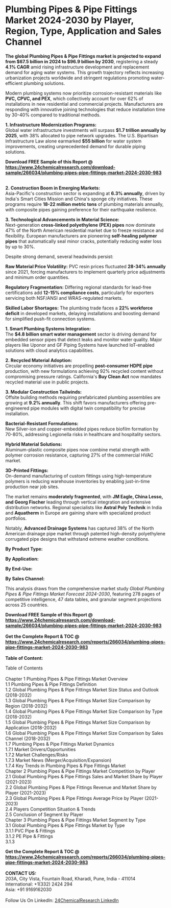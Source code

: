 <h1>Plumbing Pipes &amp; Pipe Fittings Market 2024-2030 by Player, Region, Type, Application and Sales Channel</h1><p><strong>The global Plumbing Pipes &amp; Pipe Fittings market is projected to expand from $67.5 billion in 2024 to $96.9 billion by 2030</strong>, registering a steady <strong>4.1% CAGR</strong> amid rising infrastructure development and replacement demand for aging water systems. This growth trajectory reflects increasing urbanization projects worldwide and stringent regulations promoting water-efficient plumbing solutions.</p><p>Modern plumbing systems now prioritize corrosion-resistant materials like <strong>PVC, CPVC, and PEX</strong>, which collectively account for over 62% of installations in new residential and commercial projects. Manufacturers are responding with innovative joining technologies that reduce installation time by 30-40% compared to traditional methods.</p><p><strong>1. Infrastructure Modernization Programs:</strong><br>
Global water infrastructure investments will surpass <strong>$1.7 trillion annually by 2025</strong>, with 38% allocated to pipe network upgrades. The U.S. Bipartisan Infrastructure Law alone earmarked <strong>$55 billion</strong> for water system improvements, creating unprecedented demand for durable piping solutions.</p><div><b>Download FREE Sample of this Report @ 
            <a href="https://www.24chemicalresearch.com/download-sample/266034/plumbing-pipes-pipe-fittings-market-2024-2030-983">
            https://www.24chemicalresearch.com/download-sample/266034/plumbing-pipes-pipe-fittings-market-2024-2030-983</a></b></div><br><p><strong>2. Construction Boom in Emerging Markets:</strong><br>
Asia-Pacific's construction sector is expanding at <strong>6.3% annually</strong>, driven by India's Smart Cities Mission and China's sponge city initiatives. These programs require <strong>18-22 million metric tons</strong> of plumbing materials annually, with composite pipes gaining preference for their earthquake resilience.</p><p><strong>3. Technological Advancements in Material Science:</strong><br>
Next-generation <strong>cross-linked polyethylene (PEX) pipes</strong> now dominate 47% of the North American residential market due to freeze resistance and flexibility. European manufacturers are pioneering <strong>self-healing polymer pipes</strong> that automatically seal minor cracks, potentially reducing water loss by up to 30%.</p><p>Despite strong demand, several headwinds persist:</p><p><strong>Raw Material Price Volatility:</strong> PVC resin prices fluctuated <strong>28-34% annually</strong> since 2021, forcing manufacturers to implement quarterly price adjustments and minimum order quantities.</p><p><strong>Regulatory Fragmentation:</strong> Differing regional standards for lead-free certifications add <strong>12-15% compliance costs</strong>, particularly for exporters servicing both NSF/ANSI and WRAS-regulated markets.</p><p><strong>Skilled Labor Shortages:</strong> The plumbing trade faces a <strong>22% workforce deficit</strong> in developed markets, delaying installations and boosting demand for simplified push-fit connection systems.</p><p><strong>1. Smart Plumbing Systems Integration:</strong><br>
The <strong>$4.8 billion smart water management</strong> sector is driving demand for embedded sensor pipes that detect leaks and monitor water quality. Major players like Uponor and GF Piping Systems have launched IoT-enabled solutions with cloud analytics capabilities.</p><p><strong>2. Recycled Material Adoption:</strong><br>
Circular economy initiatives are propelling <strong>post-consumer HDPE pipe</strong> production, with new formulations achieving 92% recycled content without compromising pressure ratings. California's <strong>Buy Clean Act</strong> now mandates recycled material use in public projects.</p><p><strong>3. Modular Construction Tailwinds:</strong><br>
Offsite building methods requiring prefabricated plumbing assemblies are growing at <strong>9.2% annually</strong>. This shift favors manufacturers offering pre-engineered pipe modules with digital twin compatibility for precise installation.</p><p><strong>Bacterial-Resistant Formulations:</strong><br>
    New Silver-ion and copper-embedded pipes reduce biofilm formation by 70-80%, addressing Legionella risks in healthcare and hospitality sectors.</p><p><strong>Hybrid Material Solutions:</strong><br>
    Aluminum-plastic composite pipes now combine metal strength with polymer corrosion resistance, capturing 27% of the commercial HVAC market.</p><p><strong>3D-Printed Fittings:</strong><br>
    On-demand manufacturing of custom fittings using high-temperature polymers is reducing warehouse inventories by enabling just-in-time production near job sites.</p><p>The market remains <strong>moderately fragmented</strong>, with <strong>JM Eagle, China Lesso, and Georg Fischer</strong> leading through vertical integration and extensive distribution networks. Regional specialists like <strong>Astral Poly Technik</strong> in India and <strong>Aquatherm</strong> in Europe are gaining share with specialized product portfolios.</p><p>Notably, <strong>Advanced Drainage Systems</strong> has captured 38% of the North American drainage pipe market through patented high-density polyethylene corrugated pipe designs that withstand extreme weather conditions.</p><p><strong>By Product Type:</strong></p><p><strong>By Application:</strong></p><p><strong>By End-Use:</strong></p><p><strong>By Sales Channel:</strong></p><p>This analysis draws from the comprehensive market study <em>Global Plumbing Pipes &amp; Pipe Fittings Market Forecast 2024-2030</em>, featuring 278 pages of competitive intelligence, 47 data tables, and granular segment projections across 25 countries.</p><div><b>Download FREE Sample of this Report @ 
            <a href="https://www.24chemicalresearch.com/download-sample/266034/plumbing-pipes-pipe-fittings-market-2024-2030-983">
            https://www.24chemicalresearch.com/download-sample/266034/plumbing-pipes-pipe-fittings-market-2024-2030-983</a></b></div><br><div><b>Get the Complete Report & TOC @ 
            <a href="https://www.24chemicalresearch.com/reports/266034/plumbing-pipes-pipe-fittings-market-2024-2030-983">
            https://www.24chemicalresearch.com/reports/266034/plumbing-pipes-pipe-fittings-market-2024-2030-983</a></b></div><br>
            <b>Table of Content:</b><p>Table of Contents<br />
<br />
Chapter 1 Plumbing Pipes & Pipe Fittings Market Overview<br />
    1.1 Plumbing Pipes & Pipe Fittings Definition<br />
    1.2 Global Plumbing Pipes & Pipe Fittings Market Size Status and Outlook (2018-2032)<br />
    1.3 Global Plumbing Pipes & Pipe Fittings Market Size Comparison by Region (2018-2032)<br />
    1.4 Global Plumbing Pipes & Pipe Fittings Market Size Comparison by Type (2018-2032)<br />
    1.5 Global Plumbing Pipes & Pipe Fittings Market Size Comparison by Application (2018-2032)<br />
    1.6 Global Plumbing Pipes & Pipe Fittings Market Size Comparison by Sales Channel (2018-2032)<br />
    1.7 Plumbing Pipes & Pipe Fittings Market Dynamics<br />
        1.7.1 Market Drivers/Opportunities<br />
        1.7.2 Market Challenges/Risks<br />
        1.7.3 Market News (Merger/Acquisition/Expansion)<br />
        1.7.4 Key Trends in Plumbing Pipes & Pipe Fittings Market<br />
Chapter 2 Plumbing Pipes & Pipe Fittings Market Competition by Player<br />
    2.1 Global Plumbing Pipes & Pipe Fittings Sales and Market Share by Player (2021-2023)<br />
    2.2 Global Plumbing Pipes & Pipe Fittings Revenue and Market Share by Player (2021-2023)<br />
    2.3 Global Plumbing Pipes & Pipe Fittings Average Price by Player (2021-2023)<br />
    2.4 Players Competition Situation & Trends<br />
    2.5 Conclusion of Segment by Player<br />
Chapter 3 Plumbing Pipes & Pipe Fittings Market Segment by Type<br />
    3.1 Global Plumbing Pipes & Pipe Fittings Market by Type<br />
        3.1.1 PVC Pipe & Fittings<br />
        3.1.2 PE Pipe & Fittings<br />
        3.1.3</p><div><b>Get the Complete Report & TOC @ 
            <a href="https://www.24chemicalresearch.com/reports/266034/plumbing-pipes-pipe-fittings-market-2024-2030-983">
            https://www.24chemicalresearch.com/reports/266034/plumbing-pipes-pipe-fittings-market-2024-2030-983</a></b></div><br><b>CONTACT US:</b><br>
            203A, City Vista, Fountain Road, Kharadi, Pune, India - 411014<br>
            International: +1(332) 2424 294<br>
            Asia: +91 9169162030 <br><br>
            Follow Us On LinkedIn: <a href="https://www.linkedin.com/company/24chemicalresearch/">24ChemicalResearch LinkedIn</a>